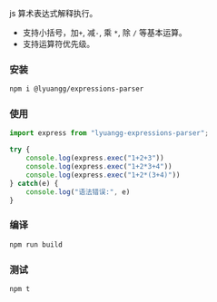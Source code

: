 

js 算术表达式解释执行。

- 支持小括号，加`+`, 减`-`, 乘 `*`, 除 `/` 等基本运算。
- 支持运算符优先级。


### 安装


```bash
npm i @lyuangg/expressions-parser
```

### 使用

```js
import express from "lyuangg-expressions-parser";

try {
    console.log(express.exec("1+2+3"))
    console.log(express.exec("1+2*3+4"))
    console.log(express.exec("1+2*(3+4)"))
} catch(e) {
    console.log("语法错误:", e)
}
```


### 编译


```bash
npm run build
```

### 测试

```bash
npm t
```
